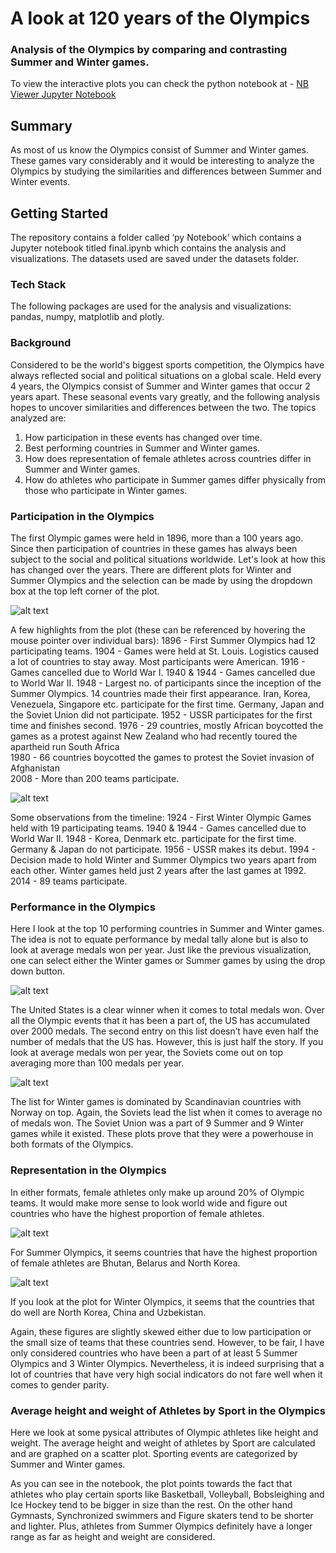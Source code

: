 # A look at 120 years of the Olympics 
### Analysis of the Olympics by comparing and contrasting Summer and Winter games.

To view the interactive plots you can check the python notebook at - 
[NB Viewer Jupyter Notebook](http://nbviewer.jupyter.org/github/VNair88/Olympics_viz/blob/0706ef21877904ee00c3964561b82917ff442862/py%20Notebook/final.ipynb)

## Summary
As most of us know the Olympics consist of Summer and Winter games. These games vary considerably and it would be interesting to analyze the Olympics by studying the similarities and differences between Summer and Winter events.

## Getting Started
The repository contains a folder called ‘py Notebook’ which contains a Jupyter notebook titled final.ipynb which contains the analysis and visualizations. The datasets used are saved under the datasets folder.

### Tech Stack
The following packages are used for the analysis and visualizations:
pandas, numpy, matplotlib and plotly.

### Background
Considered to be the world's biggest sports competition, the Olympics have always reflected social and political situations on a global scale. Held every 4 years, the Olympics consist of Summer and Winter games that occur 2 years apart. These seasonal events vary greatly, and the following analysis hopes to uncover similarities and differences between the two. The topics analyzed are: 
1.	How participation in these events has changed over time. 
2.	Best performing countries in Summer and Winter games.  
3.	How does representation of female athletes across countries differ in Summer and Winter games. 
4. How do athletes who participate in Summer games differ physically from those who participate in Winter games. 

### Participation in the Olympics
The first Olympic games were held in 1896, more than a 100 years ago. Since then participation of countries in these games has always been subject to the social and political situations worldwide. Let's look at how this has changed over the years. There are different plots for Winter and Summer Olympics and the selection can be made by using the dropdown box at the top left corner of the plot. 

![alt text][logo]

[logo]: https://github.com/VNair88/Olympics_viz/blob/master/Plots/summer_participation.JPG  "Summer participation"

A few highlights from the plot (these can be referenced by hovering the mouse pointer over individual bars):
1896 - First Summer Olympics had 12 participating teams.
1904 - Games were held at St. Louis. Logistics caused a lot of countries to stay away. Most participants were American. 
1916 - Games cancelled due to World War I.
1940 & 1944 - Games cancelled due to World War II.
1948 - Largest no. of participants since the inception of the Summer Olympics. 14 countries made their first appearance. Iran, Korea, Venezuela, Singapore etc. participate for the first time. Germany, Japan and the Soviet Union did not participate.
1952 - USSR participates for the first time and finishes second.
1976 - 29 countries, mostly African boycotted the games as a protest against New Zealand who had recently toured the apartheid run South Africa <br>
1980 - 66 countries boycotted the games to protest the Soviet invasion of Afghanistan <br>
2008 - More than 200 teams participate. 

![alt text][logo1]

[logo1]: https://github.com/VNair88/Olympics_viz/blob/master/Plots/winter_participation.JPG  "Winter participation"

Some observations from the timeline:
1924 - First Winter Olympic Games held with 19 participating teams.
1940 & 1944 - Games cancelled due to World War II.
1948 - Korea, Denmark etc. participate for the first time. Germany & Japan do not participate.
1956 - USSR makes its debut.
1994 - Decision made to hold Winter and Summer Olympics two years apart from each other. Winter games held just 2 years after the last games at 1992. 
2014 - 89 teams participate.

### Performance in the Olympics

Here I look at the top 10 performing countries in Summer and Winter games.  The idea is not to equate performance by medal tally alone but is also to look at average medals won per year. Just like the previous visualization, one can select either the Winter games or Summer games by using the drop down button.

![alt text][logo2]

[logo2]: https://github.com/VNair88/Olympics_viz/blob/master/Plots/summer_performers.JPG  "Summer performers"

The United States is a clear winner when it comes to total medals won. Over all the Olympic events that it has been a part of, the US has accumulated over 2000 medals. The second entry on this list doesn’t have even half the number of medals that the US has. 
However, this is just half the story. If you look at average medals won per year, the Soviets come out on top averaging more than 100 medals per year.

![alt text][logo3]

[logo3]: https://github.com/VNair88/Olympics_viz/blob/master/Plots/winter_performers.JPG  "Winter performers"

The list for Winter games is dominated by Scandinavian countries with Norway on top. Again, the Soviets lead the list when it comes to average no of medals won.
 The Soviet Union was a part of 9 Summer and 9 Winter games while it existed. These plots prove that they were a powerhouse in both formats of the Olympics.

### Representation in the Olympics

In either formats, female athletes only make up around 20% of Olympic teams. It would make more sense to look world wide and figure out countries who have the highest proportion of female athletes. 

![alt text][logo5]

[logo5]: https://github.com/VNair88/Olympics_viz/blob/master/Plots/representation2.JPG  "Representation2"

For Summer Olympics, it seems countries that have the highest proportion of female athletes are Bhutan, Belarus and North Korea. 

![alt text][logo6]

[logo6]: https://github.com/VNair88/Olympics_viz/blob/master/Plots/representation3.JPG  "Representation3"

If you look at the plot for Winter Olympics, it seems that the countries that do well are North Korea, China and Uzbekistan. 

Again, these figures are slightly skewed either due to low participation or the small size of teams that these countries send. However, to be fair, I have only considered countries who have been a part of at least 5 Summer Olympics and 3 Winter Olympics. 
Nevertheless, it is indeed surprising that a lot of countries that have very high social indicators do not fare well when it comes to gender parity. 

### Average height and weight of Athletes by Sport in the Olympics 

Here we look at some pysical attributes of Olympic athletes like height and weight. The average height and weight of athletes by Sport are calculated and are graphed on a scatter plot. Sporting events are categorized by Summer and Winter games. 

As you can see in the notebook, the plot points towards the fact that athletes who play certain sports like Basketball, Volleyball, Bobsleighing and Ice Hockey tend to be bigger in size than the rest. On the other hand Gymnasts, Synchronized swimmers and Figure skaters tend to be shorter and lighter. Plus, athletes from Summer Olympics definitely have a longer range as far as height and weight are considered.
